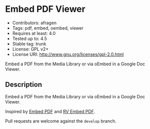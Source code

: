 # Embed PDF Viewer

* Contributors: afragen  
* Tags: pdf, embed, oembed, viewer  
* Requires at least: 4.0  
* Tested up to: 4.5  
* Stable tag: trunk  
* License: GPL v2+  
* License URI: http://www.gnu.org/licenses/gpl-2.0.html
  

Embed a PDF from the Media Library or via oEmbed in a Google Doc Viewer.

## Description
Embed a PDF from the Media Library or via oEmbed in a Google Doc Viewer.

Inspired by [Embed PDF](https://wordpress.org/plugins/dirtysuds-embed-pdf/) and [RV Embed PDF](https://wordpress.org/plugins/rv-embed-pdf/).

Pull requests are welcome against the `develop` branch.
